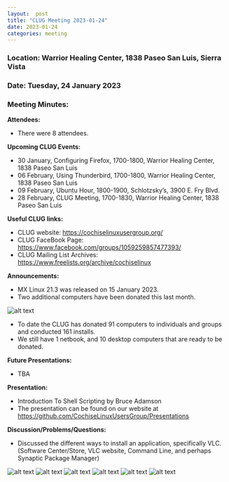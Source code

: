 ```yaml
---
layout:  post
title: "CLUG Meeting 2023-01-24"
date: 2023-01-24
categories: meeting
---
```


### Location: Warrior Healing Center, 1838 Paseo San Luis, Sierra Vista

### Date: Tuesday, 24 January 2023
### Meeting Minutes:

**Attendees:** 
 * There were 8 attendees.  

**Upcoming CLUG Events:**
 * 30 January, Configuring Firefox, 1700-1800, Warrior Healing Center, 1838 Paseo San Luis
 * 06 February, Using Thunderbird, 1700-1800, Warrior Healing Center, 1838 Paseo San Luis
 * 09 February, Ubuntu Hour, 1800-1900, Schlotzsky’s, 3900 E. Fry Blvd. 
 * 28 February, CLUG Meeting, 1700-1830, Warrior Healing Center, 1838 Paseo San Luis

**Useful CLUG links:**
 * CLUG website:  https://cochiselinuxusergroup.org/
 * CLUG FaceBook Page:  https://www.facebook.com/groups/1059259857477393/
 * CLUG Mailing List Archives:  https://www.freelists.org/archive/cochiselinux

**Announcements:**
 * MX Linux 21.3 was released on 15 January 2023.
 * Two additional computers have been donated this last month.

![alt text](https://raw.githubusercontent.com/CochiseLinuxUsersGroup/CochiseLinuxUsersGroup.github.io/master/images2/rsz_clug_meeting_2023-01-23_6.jpg)

 * To date the CLUG has donated 91 computers to individuals and groups and conducted 161 installs.
 * We still have 1 netbook, and 10 desktop computers that are ready to be donated.

**Future Presentations:**
 * TBA

**Presentation:**
 * Introduction To Shell Scripting by Bruce Adamson
 * The presentation can be found on our website at https://github.com/CochiseLinuxUsersGroup/Presentations

**Discussion/Problems/Questions:**
 * Discussed the different ways to install an application, specifically VLC.  (Software Center/Store, VLC website, Command Line, and perhaps Synaptic Package Manager)

![alt text](https://raw.githubusercontent.com/CochiseLinuxUsersGroup/CochiseLinuxUsersGroup.github.io/master/images2/rsz_clug_meeting_2023-01-23_1.jpg)
![alt text](https://raw.githubusercontent.com/CochiseLinuxUsersGroup/CochiseLinuxUsersGroup.github.io/master/images2/rsz_clug_meeting_2023-01-23_7.jpg)
![alt text](https://raw.githubusercontent.com/CochiseLinuxUsersGroup/CochiseLinuxUsersGroup.github.io/master/images2/rsz_clug_meeting_2023-01-23_2.jpg)
![alt text](https://raw.githubusercontent.com/CochiseLinuxUsersGroup/CochiseLinuxUsersGroup.github.io/master/images2/rsz_clug_meeting_2023-01-23_3.jpg)
![alt text](https://raw.githubusercontent.com/CochiseLinuxUsersGroup/CochiseLinuxUsersGroup.github.io/master/images2/rsz_clug_meeting_2023-01-23_4.jpg)
![alt text](https://raw.githubusercontent.com/CochiseLinuxUsersGroup/CochiseLinuxUsersGroup.github.io/master/images2/rsz_clug_meeting_2023-01-23_5.jpg)
